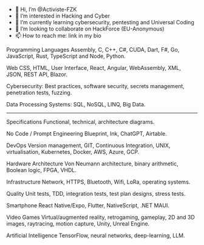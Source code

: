 - 👋 Hi, I’m @Activiste-FZK
- 👀 I’m interested in Hacking and Cyber
- 🌱 I’m currently learning cybersecurity, pentesting and Universal Coding
- 💞️ I’m looking to collaborate on HackForce (EU-Anonymous)
- 📫 How to reach me: link in my bio

Programming Languages
Assembly, C, C++, C#, CUDA, Dart, F#, Go, JavaScript, Rust, TypeScript and Node, Python.

Web
CSS, HTML, User Interface, React, Angular, WebAssembly, XML, JSON, REST API, Blazor.

Cybersecurity:
Best practices, software security, secrets management, penetration tests, fuzzing.

Data Processing Systems:
SQL, NoSQL, LINQ, Big Data.

-----------------------------------------------------------------------------------------

Specifications
Functional, technical, architecture diagrams.

No Code / Prompt Engineering
Blueprint, Ink, ChatGPT, Airtable.

DevOps
Version management, GIT, Continuous Integration, UNIX, virtualisation, Kubernetes, Docker, AWS, Azure, GCP.

Hardware Architecture
Von Neumann architecture, binary arithmetic, Boolean logic, FPGA, VHDL.

Infrastructure
Network, HTTPS, Bluetooth, Wifi, LoRa, operating systems.

Quality
Unit tests, TDD, integration tests, test plan designs, stress tests.

Smartphone
React Native/Expo, Flutter, NativeScript, .NET MAUI.

Video Games
Virtual/augmented reality, retrogaming, gameplay, 2D and 3D images, raytracing, motion capture, Unity, Unreal Engine.

Artificial Intelligence
TensorFlow, neural networks, deep-learning, LLM.
